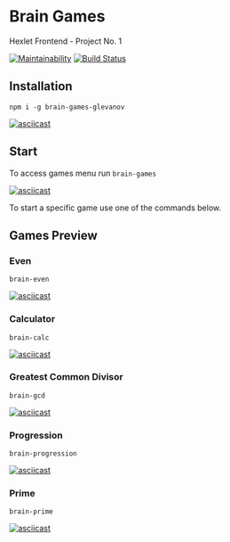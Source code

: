 # Brain Games
Hexlet Frontend - Project No. 1

[![Maintainability](https://api.codeclimate.com/v1/badges/bf5c5f59978bd692fbe5/maintainability)](https://codeclimate.com/github/glevanov/project-lvl1-s388/maintainability)
[![Build Status](https://travis-ci.org/glevanov/project-lvl1-s388.svg?branch=master)](https://travis-ci.org/glevanov/project-lvl1-s388)

## Installation
```npm i -g brain-games-glevanov```

[![asciicast](https://asciinema.org/a/ptlygE3twJbQoJEq0BU7b2ee4.svg)](https://asciinema.org/a/ptlygE3twJbQoJEq0BU7b2ee4)

## Start
To access games menu run ```brain-games```
 
[![asciicast](https://asciinema.org/a/35whUmA76bDsOQPkAYrRrLTs2.svg)](https://asciinema.org/a/35whUmA76bDsOQPkAYrRrLTs2)

To start a specific game use one of the commands below.

## Games Preview

### Even
```brain-even```

[![asciicast](https://asciinema.org/a/W6mC5hdjZ8DPBpvr8g7ofaDXY.svg)](https://asciinema.org/a/W6mC5hdjZ8DPBpvr8g7ofaDXY)

### Calculator
```brain-calc```

[![asciicast](https://asciinema.org/a/bXzl0WGB85AGSbGIbWyi8M7QB.svg)](https://asciinema.org/a/bXzl0WGB85AGSbGIbWyi8M7QB)


### Greatest Common Divisor
```brain-gcd```

[![asciicast](https://asciinema.org/a/v2nXCbgTZn9sqJ1C8XAPS2xnL.svg)](https://asciinema.org/a/v2nXCbgTZn9sqJ1C8XAPS2xnL)

### Progression
```brain-progression```

[![asciicast](https://asciinema.org/a/AA5p6Wfl4vI8ze1pS4Z5tPZzx.svg)](https://asciinema.org/a/AA5p6Wfl4vI8ze1pS4Z5tPZzx)


### Prime
```brain-prime```

[![asciicast](https://asciinema.org/a/B7SS3EpcIBfVl2LDb4iSUxxxY.svg)](https://asciinema.org/a/B7SS3EpcIBfVl2LDb4iSUxxxY)
